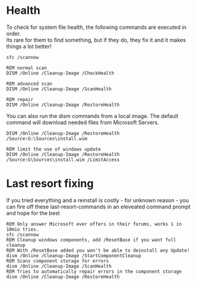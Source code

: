 # Health
To check for system file health, the following commands are executed in order.  
Its rare for them to find something, but if they do, they fix it and it makes things a lot better!

```shell
sfc /scannow

REM normal scan
DISM /Online /Cleanup-Image /CheckHealth

REM advanced scan
DISM /Online /Cleanup-Image /ScanHealth

REM repair
DISM /Online /Cleanup-Image /RestoreHealth
```

You can also run the dism commands from a local image. The default command will download needed files from Microsoft Servers.

```shell
DISM /Online /Cleanup-Image /RestoreHealth /Source:G:\Sources\install.wim

REM limit the use of windows update
DISM /Online /Cleanup-Image /RestoreHealth /Source:G\Sources\install.wim /LimitAccess
```


# Last resort fixing
If you tried everything and a reinstall is costly - for unknown reason - you can fire off these last-resort-commands in an eleveated command prompt and hope for the best
```
REM Only answer Microsoft ever offers in their forums, works 1 in 10mio tries.
sfc /scannow
REM Cleanup windows components, add /ResetBase if you want full cleanup
REM With /ResetBase added you won't be able to deinstall any Update!
dism /Online /Cleanup-Image /StartComponentCleanup
REM Scans component storage for errors
dism /Online /Cleanup-Image /ScanHealth
REM Tries to automatically repair errors in the component storage
dism /Online /Cleanup-Image /RestoreHealth
```
